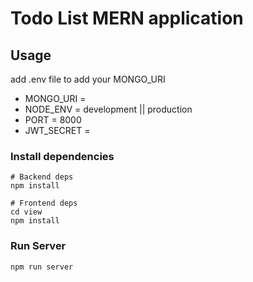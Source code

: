 # Todo List MERN application

## Usage

add .env file to add your MONGO_URI

- MONGO_URI = <your mongodb url>
- NODE_ENV = development || production
- PORT = 8000
- JWT_SECRET = <your jwt token>
### Install dependencies

```
# Backend deps
npm install

# Frontend deps
cd view
npm install
```

### Run Server

```
npm run server
```
